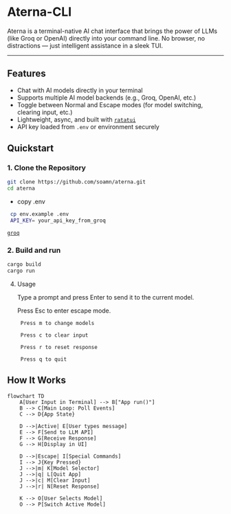 #  Aterna-CLI

Aterna is a terminal-native AI chat interface that brings the power of LLMs (like Groq or OpenAI) directly into your command line. No browser, no distractions — just intelligent assistance in a sleek TUI.

---

##  Features

-  Chat with AI models directly in your terminal
-  Supports multiple AI model backends (e.g., Groq, OpenAI, etc.)
-  Toggle between Normal and Escape modes (for model switching, clearing input, etc.)
-  Lightweight, async, and built with [`ratatui`](https://github.com/tui-rs/ratatui)
-  API key loaded from `.env` or environment securely

##  Quickstart

### 1. Clone the Repository

```bash
git clone https://github.com/soamn/aterna.git
cd aterna
```
- copy .env
```bash
 cp env.example .env
 API_KEY= your_api_key_from_groq
```
[`groq`](https://console.groq.com)

### 2. Build and run
```bash
cargo build
cargo run
```
4. Usage

    Type a prompt and press Enter to send it to the current model.

    Press Esc to enter escape mode.

        Press m to change models

        Press c to clear input

        Press r to reset response

        Press q to quit

   
##  How It Works

```mermaid
flowchart TD
    A[User Input in Terminal] --> B["App run()"]
    B --> C[Main Loop: Poll Events]
    C --> D{App State}
    
    D -->|Active| E[User types message]
    E --> F[Send to LLM API]
    F --> G[Receive Response]
    G --> H[Display in UI]

    D -->|Escape| I[Special Commands]
    I --> J{Key Pressed}
    J -->|m| K[Model Selector]
    J -->|q| L[Quit App]
    J -->|c| M[Clear Input]
    J -->|r| N[Reset Response]

    K --> O[User Selects Model]
    O --> P[Switch Active Model]

